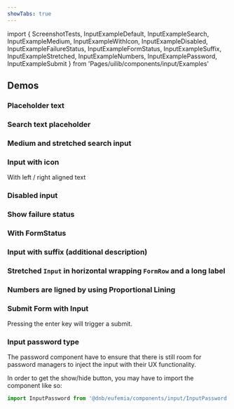 ```yaml
---
showTabs: true
---
```


import {
ScreenshotTests,
InputExampleDefault,
InputExampleSearch,
InputExampleMedium,
InputExampleWithIcon,
InputExampleDisabled,
InputExampleFailureStatus,
InputExampleFormStatus,
InputExampleSuffix,
InputExampleStretched,
InputExampleNumbers,
InputExamplePassword,
InputExampleSubmit
} from 'Pages/uilib/components/input/Examples'

## Demos

### Placeholder text

<InputExampleDefault />

### Search text placeholder

<InputExampleSearch />

### Medium and stretched search input

<InputExampleMedium />

### Input with icon

With left / right aligned text

<InputExampleWithIcon />

### Disabled input

<InputExampleDisabled />

### Show failure status

<InputExampleFailureStatus />

### With FormStatus

<InputExampleFormStatus />

### Input with suffix (additional description)

<InputExampleSuffix />

### Stretched `Input` in horizontal wrapping `FormRow` and a long label

<InputExampleStretched />

### Numbers are ligned by using Proportional Lining

<InputExampleNumbers />

### Submit Form with Input

Pressing the enter key will trigger a submit.

<InputExampleSubmit />

### Input password type

The password component have to ensure that there is still room for password managers to inject the input with their UX functionality.

In order to get the show/hide button, you may have to import the component like so:

```js
import InputPassword from '@dnb/eufemia/components/input/InputPassword'
```

<InputExamplePassword />

<ScreenshotTests />
